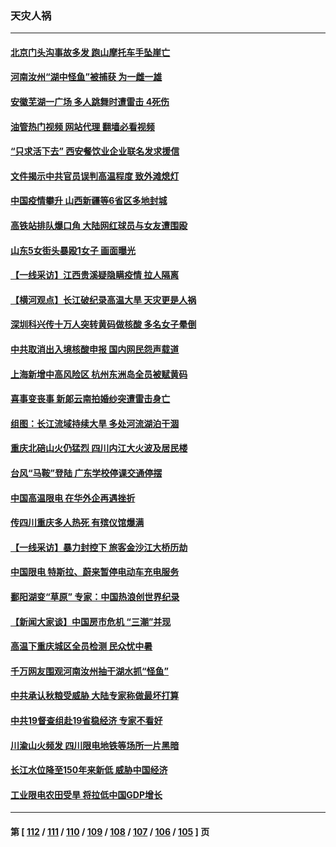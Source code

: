 ### 天灾人祸
---
#### [北京门头沟事故多发 跑山摩托车手坠崖亡](../../pages/ncid280/n13811392.md?08271645) 
#### [河南汝州“湖中怪鱼”被捕获 为一雌一雄](../../pages/ncid280/n13811348.md?08271645) 
#### [安徽芜湖一广场 多人跳舞时遭雷击 4死伤](../../pages/ncid280/n13811261.md?08271645) 
#### [油管热门视频 网站代理 翻墙必看视频](http://209.222.30.114:81/youtube.html?08271645)
#### [“只求活下去” 西安餐饮业企业联名发求援信](../../pages/ncid280/n13810984.md?08271645) 
#### [文件揭示中共官员误判高温程度 致外滩熄灯](../../pages/ncid280/n13810978.md?08271645) 
#### [中国疫情攀升 山西新疆等6省区多地封城](../../pages/ncid280/n13810674.md?08271645) 
#### [高铁站排队爆口角 大陆网红球员与女友遭围殴](../../pages/ncid280/n13810748.md?08271645) 
#### [山东5女街头暴殴1女子 画面曝光](../../pages/ncid280/n13810685.md?08271645) 
#### [【一线采访】江西贵溪疑隐瞒疫情 拉人隔离](../../pages/ncid280/n13810329.md?08271645) 
#### [【横河观点】长江破纪录高温大旱 天灾更是人祸](../../pages/ncid280/n13810280.md?08271645) 
#### [深圳科兴传十万人突转黄码做核酸 多名女子晕倒](../../pages/ncid280/n13810082.md?08271645) 
#### [中共取消出入境核酸申报 国内网民怨声载道](../../pages/ncid280/n13810120.md?08271645) 
#### [上海新增中高风险区 杭州东洲岛全员被赋黄码](../../pages/ncid280/n13809718.md?08271645) 
#### [喜事变丧事 新郞云南拍婚纱突遭雷击身亡](../../pages/ncid280/n13809786.md?08271645) 
#### [组图：长江流域持续大旱 多处河流湖泊干涸](../../pages/ncid280/n13809754.md?08271645) 
#### [重庆北碚山火仍猛烈 四川内江大火波及居民楼](../../pages/ncid280/n13809556.md?08271645) 
#### [台风“马鞍”登陆 广东学校停课交通停摆](../../pages/ncid280/n13809483.md?08271645) 
#### [中国高温限电 在华外企再遇挫折](../../pages/ncid280/n13809436.md?08271645) 
#### [传四川重庆多人热死 有殡仪馆爆满](../../pages/ncid280/n13809234.md?08271645) 
#### [【一线采访】暴力封控下 旅客金沙江大桥历劫](../../pages/ncid280/n13809041.md?08271645) 
#### [中国限电 特斯拉、蔚来暂停电动车充电服务](../../pages/ncid280/n13809217.md?08271645) 
#### [鄱阳湖变“草原” 专家：中国热浪创世界纪录](../../pages/ncid280/n13809177.md?08271645) 
#### [【新闻大家谈】中国房市危机 “三潮”并现](../../pages/ncid280/n13809173.md?08271645) 
#### [高温下重庆城区全员检测 民众忧中暑](../../pages/ncid280/n13809018.md?08271645) 
#### [千万网友围观河南汝州抽干湖水抓“怪鱼”](../../pages/ncid280/n13809037.md?08271645) 
#### [中共承认秋粮受威胁 大陆专家称做最坏打算](../../pages/ncid280/n13808903.md?08271645) 
#### [中共19督查组赴19省稳经济 专家不看好](../../pages/ncid280/n13809003.md?08271645) 
#### [川渝山火频发 四川限电地铁等场所一片黑暗](../../pages/ncid280/n13808981.md?08271645) 
#### [长江水位降至150年来新低 威胁中国经济](../../pages/ncid280/n13808965.md?08271645) 
#### [工业限电农田受旱 将拉低中国GDP增长](../../pages/ncid280/n13808899.md?08271645) 

---
#### 第 [ [112](./112.md?08271645) / [111](./111.md?08271645) / [110](./110.md?08271645) / [109](./109.md?08271645) / [108](./108.md?08271645) / [107](./107.md?08271645) / [106](./106.md?08271645) / [105](./105.md?08271645) ] 页
